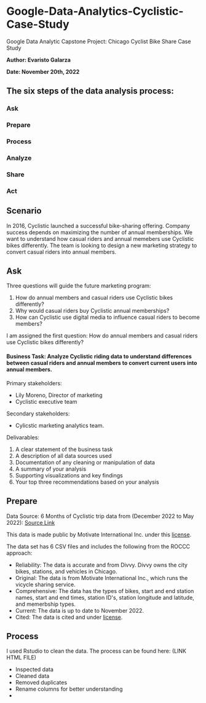 # Google-Data-Analytics-Cyclistic-Case-Study
Google Data Analytic Capstone Project: Chicago Cyclist Bike Share Case Study

**Author: Evaristo Galarza**

**Date: November 20th, 2022**

## The six steps of the data analysis process: 


### Ask
### Prepare
### Process
### Analyze
### Share
### Act

## Scenario
In 2016, Cyclistic launched a successful bike-sharing offering. Company success depends on maximizing the number of annual memberships. We want to understand how casual riders and annual memebers use Cyclistic bikes differently. The team is looking to design a new marketing strategy to convert casual riders into annual members.

## Ask

Three questions will guide the future marketing program:
1. How do annual members and casual riders use Cyclistic bikes differently?
2. Why would casual riders buy Cyclistic annual memberships?
3. How can Cyclistic use digital media to influence casual riders to become members?

I am assigned the first question: How do annual members and casual riders use Cyclistic bikes differently?

#### **Business Task:** Analyze Cyclistic riding data to understand differences between casual riders and annual members to convert current users into annual members.

Primary stakeholders:
- Lily Moreno, Director of marketing
- Cyclistic executive team

Secondary stakeholders:
- Cylicstic marketing analytics team.

Delivarables:
1. A clear statement of the business task
2. A description of all data sources used
3. Documentation of any cleaning or manipulation of data
4. A summary of your analysis
5. Supporting visualizations and key findings
6. Your top three recommendations based on your analysis

## Prepare

Data Source: 6 Months of Cyclistic trip data from (December 2022 to May 2022): [Source Link](https://divvy-tripdata.s3.amazonaws.com/index.html) 

This data is made public by Motivate International Inc. under this [license](https://ride.divvybikes.com/data-license-agreement). 

The data set has 6 CSV files and includes the following from the ROCCC approach:
 - Reliability: The data is accurate and from Divvy. Divvy owns the city bikes, stations, and vehicles in Chicago. 
 - Original: The data is from Motivate International Inc., which runs the vicycle sharing service.
 - Comprehensive: The data has the types of bikes, start and end station names, start and end times, station ID's, station longitude and latitude, and memerbship types.
 - Current: The data is up to date to November 2022.
 - Cited: The data is cited and under [license](https://ride.divvybikes.com/data-license-agreement). 

## Process

I used Rstudio to clean the data. The process can be found here: (LINK HTML FILE)
 - Inspected data
 - Cleaned data
 - Removed duplicates
 - Rename columns for better understanding
 - 
